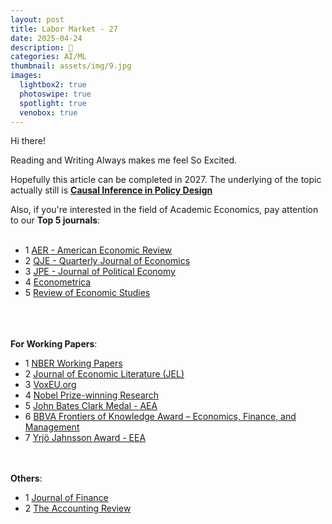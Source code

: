 ```yaml
---
layout: post
title: Labor Market - 27
date: 2025-04-24
description: 🎠
categories: AI/ML
thumbnail: assets/img/9.jpg
images:
  lightbox2: true
  photoswipe: true
  spotlight: true
  venobox: true
---
```


Hi there!<br>

Reading and Writing Always makes me feel So Excited.

Hopefully this article can be completed in 2027. The underlying of the topic actually still is **[Causal Inference in Policy Design](https://yiruyang2025.github.io/blog/2025/Economics-Bedtime-Stories-26/)**

Also, if you're interested in the field of Academic Economics, pay attention to our **Top 5 journals**:<br><br>

- 1 [AER - American Economic Review](https://www.aeaweb.org/journals/aer)
- 2 [QJE - Quarterly Journal of Economics](https://academic.oup.com/qje)
- 3 [JPE - Journal of Political Economy](https://www.journals.uchicago.edu/loi/jpe)
- 4 [Econometrica](https://www.econometricsociety.org/publications/econometrica)
- 5 [Review of Economic Studies](https://academic.oup.com/restud)<br><br><br><br>


**For Working Papers**:

- 1 [NBER Working Papers](https://www.nber.org/papers?page=1&perPage=50&sortBy=public_date)
- 2 [Journal of Economic Literature (JEL)](https://www.aeaweb.org/journals/jel)
- 3 [VoxEU.org](https://cepr.org/voxeu)
- 4 [Nobel Prize-winning Research](https://www.nobelprize.org/prizes/economic-sciences/)
- 5 [John Bates Clark Medal - AEA](https://www.aeaweb.org/about-aea/honors-awards/bates-clark)
- 6 [BBVA Frontiers of Knowledge Award – Economics, Finance, and Management](https://www.fbbva.es/en/)
- 7 [Yrjö Jahnsson Award - EEA](https://www.eeassoc.org/awards/yrjo-jahnsson-award)<br><br><br>


**Others**:

- 1 [Journal of Finance](https://afajof.org/)
- 2 [The Accounting Review](https://www.jstor.org/journal/accountingreview)


<br><br><br>
